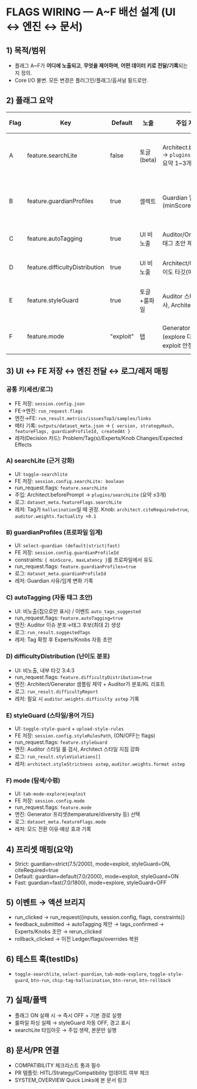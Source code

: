 # FLAGS WIRING — A~F 배선 설계 (UI ↔ 엔진 ↔ 문서)

## 1) 목적/범위

- 플래그 A~F가 **어디에 노출되고**, **무엇을 제어하며**, **어떤 데이터 키로 전달/기록**되는지 정의.
- Core I/O 불변. 모든 변경은 플러그인/플래그/옵셔널 필드로만.

## 2) 플래그 요약

| Flag | Key                            | Default   | 노출        | 주입 지점 / 효과                                              | 리스크·가드                                  |
| ---- | ------------------------------ | --------- | ----------- | ------------------------------------------------------------- | -------------------------------------------- |
| A    | feature.searchLite             | false     | 토글(beta)  | Architect.beforePrompt → `plugins/searchLite` 요약 1~3개 주입 | 지연↑, 컨텍스트 오염 → 길이 제한, 즉시 OFF   |
| B    | feature.guardianProfiles       | true      | 셀렉트      | Guardian 임계 로딩(minScore/maxLatency)                       | Pass 급감→미니 벤치, 즉시 기본 프로파일 복귀 |
| C    | feature.autoTagging            | true      | UI 비노출   | Auditor/Orchestrator가 태그 초안 제안                         | 과잉 태깅 방지: 최대 2개                     |
| D    | feature.difficultyDistribution | true      | UI 비노출   | Architect/Generator 난이도 타깃(예 3:4:3)                     | 자연스러움↓ → step 작게                      |
| E    | feature.styleGuard             | true      | 토글+룰파일 | Auditor 스타일/용어 룰 검사, Architect 스타일 지침            | 과형식화→step 작게, PM 태그 우선             |
| F    | feature.mode                   | "exploit" | 탭          | Generator 프리셋(explore 다양성↑ / exploit 안정성↑)           | 탐색 변동↑ → Guardian 보호                   |

## 3) UI ↔ FE 저장 ↔ 엔진 전달 ↔ 로그/레저 매핑

### 공통 키(세션/로그)

- FE 저장: `session.config.json`
- FE→엔진: `run_request.flags`
- 엔진→FE: `run_result.metrics/issuesTop3/samples/links`
- 메타 기록: `outputs/dataset_meta.json` → `{ version, strategyHash, featureFlags, guardianProfileId, createdAt }`
- 레저(Decision 카드): Problem/Tag(s)/Experts/Knob Changes/Expected Effects

### A) searchLite (근거 강화)

- UI: `toggle-searchlite`
- FE 저장: `session.config.searchLite: boolean`
- run_request.flags: `feature.searchLite`
- 주입: Architect.beforePrompt → `plugins/searchLite` (요약 ≤3개)
- 로그: `dataset_meta.featureFlags.searchLite`
- 레저: Tag가 `hallucination`일 때 권장. Knob: `architect.citeRequired=true`, `auditor.weights.factuality +0.1`

### B) guardianProfiles (프로파일 임계)

- UI: `select-guardian (default|strict|fast)`
- FE 저장: `session.config.guardianProfileId`
- constraints: `{ minScore, maxLatency }`를 프로파일에서 유도
- run_request.flags: `feature.guardianProfiles=true`
- 로그: `dataset_meta.guardianProfileId`
- 레저: Guardian 사유/임계 변화 기록

### C) autoTagging (자동 태그 초안)

- UI: 비노출(칩으로만 표시) / 이벤트 `auto_tags_suggested`
- run_request.flags: `feature.autoTagging=true`
- 엔진: Auditor 이슈 분포→태그 후보(최대 2) 생성
- 로그: `run_result.suggestedTags`
- 레저: Tag 확정 후 Experts/Knobs 자동 초안

### D) difficultyDistribution (난이도 분포)

- UI: 비노출, 내부 타깃 3:4:3
- run_request.flags: `feature.difficultyDistribution=true`
- 엔진: Architect/Generator 샘플링 제약 + Auditor가 분포/KL 리포트
- 로그: `run_result.difficultyReport`
- 레저: 필요 시 `auditor.weights.difficulty ±step` 기록

### E) styleGuard (스타일/용어 가드)

- UI: `toggle-style-guard` + `upload-style-rules`
- FE 저장: `session.config.styleRulesPath`, (ON/OFF는 flags)
- run_request.flags: `feature.styleGuard`
- 엔진: Auditor 스타일 룰 검사, Architect 스타일 지침 강화
- 로그: `run_result.styleViolations[]`
- 레저: `architect.styleStrictness ±step`, `auditor.weights.format ±step`

### F) mode (탐색/수렴)

- UI: `tab-mode-explore|exploit`
- FE 저장: `session.config.mode`
- run_request.flags: `feature.mode`
- 엔진: Generator 프리셋(temperature/diversity 등) 선택
- 로그: `dataset_meta.featureFlags.mode`
- 레저: 모드 전환 이유·예상 효과 기록

## 4) 프리셋 매핑(요약)

- Strict: guardian=strict(7.5/2000), mode=exploit, styleGuard=ON, citeRequired=true
- Default: guardian=default(7.0/2000), mode=exploit, styleGuard=ON
- Fast: guardian=fast(7.0/1800), mode=explore, styleGuard=OFF

## 5) 이벤트 → 액션 브리지

- run_clicked → run_request({inputs, session.config, flags, constraints})
- feedback_submitted → autoTagging 제안 → tags_confirmed → Experts/Knobs 초안 → rerun_clicked
- rollback_clicked → 이전 Ledger/flags/overrides 복원

## 6) 테스트 훅(testIDs)

- `toggle-searchlite`, `select-guardian`, `tab-mode-explore`, `toggle-style-guard`, `btn-run`, `chip-tag-hallucination`, `btn-rerun`, `btn-rollback`

## 7) 실패/폴백

- 플래그 ON 실패 시 → 즉시 OFF + 기본 경로 실행
- 룰파일 파싱 실패 → styleGuard 자동 OFF, 경고 표시
- searchLite 타임아웃 → 주입 생략, 본문만 실행

## 8) 문서/PR 연결

- COMPATIBILITY 체크리스트 통과 필수
- PR 템플릿: HITL/Strategy/Compatibility 업데이트 여부 체크
- SYSTEM_OVERVIEW Quick Links에 본 문서 링크
